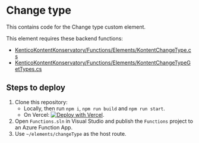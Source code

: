 # Change type

This contains code for the Change type custom element.

This element requires these backend functions:

- [KenticoKontentKonservatory/Functions/Elements/KontentChangeType.cs](https://github.com/yuriys-kentico/KenticoKontentKonservatory/blob/main/Functions/Elements/KontentChangeType.cs)
- [KenticoKontentKonservatory/Functions/Elements/KontentChangeTypeGetTypes.cs](https://github.com/yuriys-kentico/KenticoKontentKonservatory/blob/main/Functions/Elements/KontentChangeTypeGetTypes.cs)

## Steps to deploy

1. Clone this repository:
   - Locally, then run `npm i`, `npm run build` and `npm run start`.
   - On Vercel: [![Deploy with Vercel](https://vercel.com/button)](https://vercel.com/new/git/external?repository-url=https%3A%2F%2Fgithub.com%2Fyuriys-kentico%2FKenticoKontentKonservatory%2F&env=KONTENT_PROJECTID,KONTENT_PREVIEWAPIKEY).
1. Open `Functions.sln` in Visual Studio and publish the `Functions` project to an Azure Function App.
1. Use `~/elements/changeType` as the host route.
